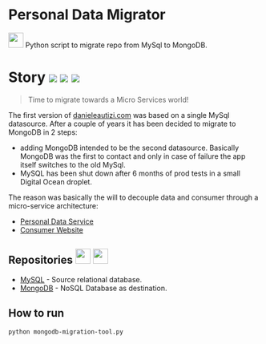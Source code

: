 # Personal Data Migrator
<img src="https://github.com/simple-icons/simple-icons/blob/develop/icons/python.svg" width="30" height="30">   Python script to migrate repo from MySql to MongoDB. 

# Story [![](https://img.shields.io/badge/language-python-brightgreen.svg)]() [![](https://img.shields.io/badge/source-MySQL-yellow.svg)]() [![](https://img.shields.io/badge/destination-mongoDB-green.svg)]()
> Time to migrate towards a Micro Services world!

The first version of [danieleautizi.com](https://github.com/dautizi/danieleautizi.com) was based on a single MySql datasource.
After a couple of years it has been decided to migrate to MongoDB in 2 steps:
* adding MongoDB intended to be the second datasource. Basically MongoDB was the first to contact and only in case of failure the app itself switches to the old MySql.
* MySQL has been shut down after 6 months of prod tests in a small Digital Ocean droplet.

The reason was basically the will to decouple data and consumer through a micro-service architecture:
* [Personal Data Service](https://github.com/dautizi/personal-data-service)
* [Consumer Website](https://github.com/dautizi/danieleautizi-website)

## Repositories   <img src="https://github.com/simple-icons/simple-icons/blob/develop/icons/mysql.svg" width="30" height="30"> <img src="https://github.com/simple-icons/simple-icons/blob/develop/icons/mongodb.svg" width="30" height="30">

- [MySQL](https://www.mysql.com/) - Source relational database.
- [MongoDB](https://www.mongodb.com/) - NoSQL Database as destination.

## How to run

```
python mongodb-migration-tool.py
```
